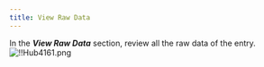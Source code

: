 ```yaml
---
title: View Raw Data
---
```

In the ***View Raw Data*** section, review all the raw data of the entry.  
![!!Hub4161.png](https://webdevolutions.azureedge.net/docs/en/hub/Hub4161.png) 

